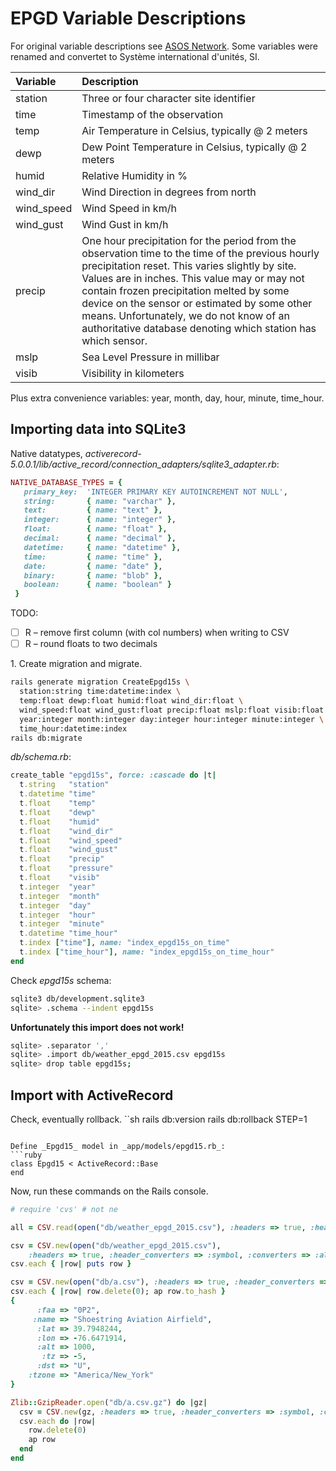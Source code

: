 # EPGD Variable Descriptions

For original variable descriptions see
[ASOS Network](https://mesonet.agron.iastate.edu/request/download.phtml?network=NY_ASOS).
Some variables were renamed and convertet to Système international d'unités, SI.

| Variable   | Description                             |
| :--------- | :-------------------------------------- |
| station    | Three or four character site identifier |
| time       | Timestamp of the observation |
| temp       | Air Temperature in Celsius, typically @ 2 meters |
| dewp       | Dew Point Temperature in Celsius, typically @ 2 meters |
| humid      | Relative Humidity in % |
| wind_dir   | Wind Direction in degrees from north |
| wind_speed | Wind Speed in km/h |
| wind_gust  | Wind Gust in km/h |
| precip     | One hour precipitation for the period from the observation time to the time of the previous hourly precipitation reset. This varies slightly by site. Values are in inches. This value may or may not contain frozen precipitation melted by some device on the sensor or estimated by some other means. Unfortunately, we do not know of an authoritative database denoting which station has which sensor. |
| mslp       | Sea Level Pressure in millibar |
| visib      | Visibility in kilometers |

Plus extra convenience variables: year, month, day, hour, minute, time_hour.

## Importing data into SQLite3

Native datatypes, _activerecord-5.0.0.1/lib/active_record/connection_adapters/sqlite3_adapter.rb_:

```ruby
NATIVE_DATABASE_TYPES = {
   primary_key:  'INTEGER PRIMARY KEY AUTOINCREMENT NOT NULL',
   string:       { name: "varchar" },
   text:         { name: "text" },
   integer:      { name: "integer" },
   float:        { name: "float" },
   decimal:      { name: "decimal" },
   datetime:     { name: "datetime" },
   time:         { name: "time" },
   date:         { name: "date" },
   binary:       { name: "blob" },
   boolean:      { name: "boolean" }
 }
```

TODO:

- [ ] R – remove first column (with col numbers) when writing to CSV
- [ ] R – round floats to two decimals

1\. Create migration and migrate.

```sh
rails generate migration CreateEpgd15s \
  station:string time:datetime:index \
  temp:float dewp:float humid:float wind_dir:float \
  wind_speed:float wind_gust:float precip:float mslp:float visib:float \
  year:integer month:integer day:integer hour:integer minute:integer \
  time_hour:datetime:index
rails db:migrate
```
_db/schema.rb_:
```ruby
create_table "epgd15s", force: :cascade do |t|
  t.string   "station"
  t.datetime "time"
  t.float    "temp"
  t.float    "dewp"
  t.float    "humid"
  t.float    "wind_dir"
  t.float    "wind_speed"
  t.float    "wind_gust"
  t.float    "precip"
  t.float    "pressure"
  t.float    "visib"
  t.integer  "year"
  t.integer  "month"
  t.integer  "day"
  t.integer  "hour"
  t.integer  "minute"
  t.datetime "time_hour"
  t.index ["time"], name: "index_epgd15s_on_time"
  t.index ["time_hour"], name: "index_epgd15s_on_time_hour"
end
```
Check _epgd15s_ schema:
```sh
sqlite3 db/development.sqlite3
sqlite> .schema --indent epgd15s
```

**Unfortunately this import does not work!**
```sh
sqlite> .separator ','
sqlite> .import db/weather_epgd_2015.csv epgd15s
sqlite> drop table epgd15s;
```

## Import with ActiveRecord

Check, eventually rollback.
``sh
rails db:version
rails db:rollback STEP=1
```

Define _Epgd15_ model in _app/models/epgd15.rb_:
```ruby
class Epgd15 < ActiveRecord::Base
end
```

Now, run these commands on the Rails console.
```ruby
# require 'cvs' # not ne

all = CSV.read(open("db/weather_epgd_2015.csv"), :headers => true, :header_converters => :symbol, :converters => :all)

csv = CSV.new(open("db/weather_epgd_2015.csv"),
    :headers => true, :header_converters => :symbol, :converters => :all)
csv.each { |row| puts row }

csv = CSV.new(open("db/a.csv"), :headers => true, :header_converters => :symbol, :converters => :all)
csv.each { |row| row.delete(0); ap row.to_hash }
{
      :faa => "0P2",
     :name => "Shoestring Aviation Airfield",
      :lat => 39.7948244,
      :lon => -76.6471914,
      :alt => 1000,
       :tz => -5,
      :dst => "U",
    :tzone => "America/New_York"
}

Zlib::GzipReader.open("db/a.csv.gz") do |gz|
  csv = CSV.new(gz, :headers => true, :header_converters => :symbol, :converters => :all)
  csv.each do |row|
    row.delete(0)
    ap row
  end
end
```
